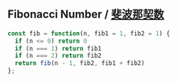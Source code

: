 ## Fibonacci Number / [斐波那契数](https://leetcode-cn.com/problems/fibonacci-number/)


```js
const fib = function(n, fib1 = 1, fib2 = 1) {
  if (n <= 0) return 0
  if (n === 1) return fib1
  if (n === 2) return fib2
  return fib(n - 1, fib2, fib1 + fib2)
};
```